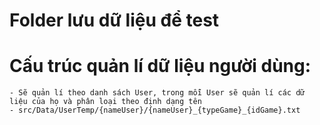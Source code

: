 # Folder lưu dữ liệu để test

# Cấu trúc quản lí dữ liệu người dùng:
    - Sẽ quản lí theo danh sách User, trong mỗi User sẽ quản lí các dữ liệu của họ và phân loại theo định dạng tên
    - src/Data/UserTemp/{nameUser}/{nameUser}_{typeGame}_{idGame}.txt
